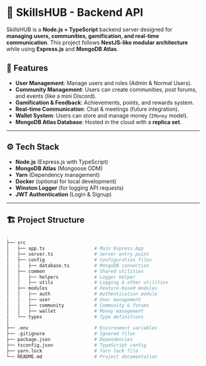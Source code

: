 # 📌 SkillsHUB - Backend API

SkillsHUB is a **Node.js + TypeScript** backend server designed for **managing users, communities, gamification, and real-time communication**. This project follows **NestJS-like modular architecture** while using **Express.js** and **MongoDB Atlas**.

## 🚀 Features

- **User Management**: Manage users and roles (Admin & Normal Users).
- **Community Management**: Users can create communities, post forums, and events (like a mini Discord).
- **Gamification & Feedback**: Achievements, points, and rewards system.
- **Real-time Communication**: Chat & meetings (future integration).
- **Wallet System**: Users can store and manage money (`IMoney` model).
- **MongoDB Atlas Database**: Hosted in the cloud with a **replica set**.

---

## ⚙️ Tech Stack

- **Node.js** (Express.js with TypeScript)
- **MongoDB Atlas** (Mongoose ODM)
- **Yarn** (Dependency management)
- **Docker** (optional for local development)
- **Winston Logger** (for logging API requests)
- **JWT Authentication** (Login & Signup)

---

## 🏗️ Project Structure

```sh
.
├── src
│   ├── app.ts                  # Main Express App
│   ├── server.ts               # Server entry point
│   ├── config                  # Configuration files
│   │   ├── database.ts         # MongoDB connection
│   ├── common                  # Shared utilities
│   │   ├── helpers             # Logger helper
│   │   ├── utils               # Logging & other utilities
│   ├── modules                 # Feature-based modules
│   │   ├── auth                # Authentication module
│   │   ├── user                # User management
│   │   ├── community           # Community & forums
│   │   ├── wallet              # Money management
│   └── types                   # Type definitions
│
├── .env                        # Environment variables
├── .gitignore                  # Ignored files
├── package.json                # Dependencies
├── tsconfig.json               # TypeScript config
├── yarn.lock                   # Yarn lock file
└── README.md                   # Project documentation
```
